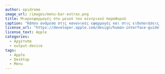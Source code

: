 ```yaml
---
author: epidrome
image_url: /images/menu-bar-extras.png
title: Μικροεφαρμογές στο μενού του κεντρικού παραθυρού 
caption: "Κάπου ανάμεσα στις κανονικές εφαρμογές και στις ειδοποιήσεις που αυτές στέλνουν στον χρήστη μπορούμε να εντοπίσουμε ένα μεγάλο φάσμα από μίκρο-εφαρμογές που συνήθως εμφανίζονται στην άκρη της μπάρας εφαρμογών και παρέχουν σύντομες πληροφορίες ή την δυνατότητα για απευθείας πρόσβαση σε συχνές λειτουργίες, όπως είναι η κατάσταση του συστήματος, μηνύματα κειμένου, καιρός, ημερολόγιο, κτλ." 
license_url: "https://developer.apple.com/design/human-interface-guidelines/macos/extensions/menu-bar-extras/" 
license_text: Apple 
categories:
  - Αρχέτυπα
  - output-device
tags:
  - Apple
  - Desktop 
  - Menu 
---
```

